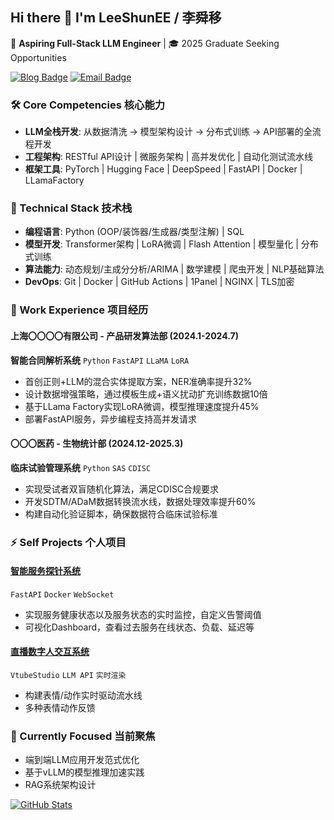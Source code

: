 ## Hi there 👋 I'm LeeShunEE / 李舜移

📌 ​**Aspiring Full-Stack LLM Engineer** | 🎓 2025 Graduate Seeking Opportunities

[![Blog Badge](https://img.shields.io/badge/个人博客-important)](https://www.xn--30q18ry71c.com/)
[![Email Badge](https://img.shields.io/badge/Email-2457013396@qq.com-blue?logo=gmail)](mailto:2457013396@qq.com)

### 🛠 Core Competencies 核心能力
- ​**LLM全栈开发**: 从数据清洗 → 模型架构设计 → 分布式训练 → API部署的全流程开发
- ​**工程架构**: RESTful API设计 | 微服务架构 | 高并发优化 | 自动化测试流水线
- ​**框架工具**: PyTorch | Hugging Face | DeepSpeed | FastAPI | Docker | LLamaFactory

### 🔧 Technical Stack 技术栈
- ​**编程语言**: Python (OOP/装饰器/生成器/类型注解) | SQL
- ​**模型开发**: Transformer架构 | LoRA微调 | Flash Attention | 模型量化 | 分布式训练
- ​**算法能力**: 动态规划/主成分分析/ARIMA | 数学建模 | 爬虫开发 | NLP基础算法
- ​**DevOps**: Git | Docker | GitHub Actions | 1Panel | NGINX | TLS加密

### 🚀 Work Experience 项目经历

#### 上海〇〇〇〇有限公司 - 产品研发算法部 (2024.1-2024.7)
**智能合同解析系统** `Python` `FastAPI` `LLaMA` `LoRA`
- 首创正则+LLM的混合实体提取方案，NER准确率提升32%
- 设计数据增强策略，通过模板生成+语义扰动扩充训练数据10倍
- 基于LLama Factory实现LoRA微调，模型推理速度提升45%
- 部署FastAPI服务，异步编程支持高并发请求

#### 〇〇〇医药 - 生物统计部 (2024.12-2025.3)
**临床试验管理系统** `Python` `SAS` `CDISC`
- 实现受试者双盲随机化算法，满足CDISC合规要求
- 开发SDTM/ADaM数据转换流水线，数据处理效率提升60%
- 构建自动化验证脚本，确保数据符合临床试验标准

### ⚡ Self Projects 个人项目

#### [智能服务探针系统](https://github.com/LeeShunEE/connection_monitor_public)
`FastAPI` `Docker` `WebSocket`
- 实现服务健康状态以及服务状态的实时监控，自定义告警阈值
- 可视化Dashboard，查看过去服务在线状态、负载、延迟等

#### [直播数字人交互系统](https://github.com/LeeShunEE/aokov2_public)
`VtubeStudio` `LLM API` `实时渲染`
- 构建表情/动作实时驱动流水线
- 多种表情动作反馈

### 📌 Currently Focused 当前聚焦
- 端到端LLM应用开发范式优化
- 基于vLLM的模型推理加速实践
- RAG系统架构设计


[![GitHub Stats](https://github-readme-stats.vercel.app/api?username=LeeShunEE&show_icons=true&theme=radical)](https://github.com/LeeShunEE)
